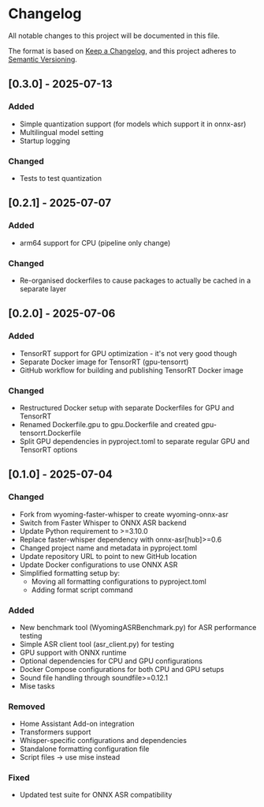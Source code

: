 # Changelog

All notable changes to this project will be documented in this file.

The format is based on [Keep a Changelog](https://keepachangelog.com/en/1.0.0/),
and this project adheres to [Semantic Versioning](https://semver.org/spec/v2.0.0.html).

## [0.3.0] - 2025-07-13

### Added
- Simple quantization support (for models which support it in onnx-asr)
- Multilingual model setting
- Startup logging

### Changed
- Tests to test quantization

## [0.2.1] - 2025-07-07

### Added
- arm64 support for CPU (pipeline only change)

### Changed
- Re-organised dockerfiles to cause packages to actually be cached in a separate layer

## [0.2.0] - 2025-07-06

### Added
- TensorRT support for GPU optimization - it's not very good though
- Separate Docker image for TensorRT (gpu-tensorrt)
- GitHub workflow for building and publishing TensorRT Docker image

### Changed
- Restructured Docker setup with separate Dockerfiles for GPU and TensorRT
- Renamed Dockerfile.gpu to gpu.Dockerfile and created gpu-tensorrt.Dockerfile
- Split GPU dependencies in pyproject.toml to separate regular GPU and TensorRT options

## [0.1.0] - 2025-07-04

### Changed
- Fork from wyoming-faster-whisper to create wyoming-onnx-asr
- Switch from Faster Whisper to ONNX ASR backend
- Update Python requirement to >=3.10.0
- Replace faster-whisper dependency with onnx-asr[hub]>=0.6
- Changed project name and metadata in pyproject.toml
- Update repository URL to point to new GitHub location
- Update Docker configurations to use ONNX ASR
- Simplified formatting setup by:
  - Moving all formatting configurations to pyproject.toml
  - Adding format script command

### Added
- New benchmark tool (WyomingASRBenchmark.py) for ASR performance testing
- Simple ASR client tool (asr_client.py) for testing
- GPU support with ONNX runtime
- Optional dependencies for CPU and GPU configurations
- Docker Compose configurations for both CPU and GPU setups
- Sound file handling through soundfile>=0.12.1
- Mise tasks

### Removed
- Home Assistant Add-on integration
- Transformers support
- Whisper-specific configurations and dependencies
- Standalone formatting configuration file
- Script files -> use mise instead

### Fixed
- Updated test suite for ONNX ASR compatibility